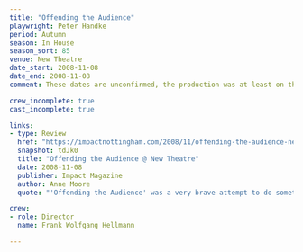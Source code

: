 ```yaml
---
title: "Offending the Audience"
playwright: Peter Handke
period: Autumn
season: In House
season_sort: 85
venue: New Theatre
date_start: 2008-11-08
date_end: 2008-11-08
comment: These dates are unconfirmed, the production was at least on these dates.

crew_incomplete: true 
cast_incomplete: true 

links: 
- type: Review 
  href: "https://impactnottingham.com/2008/11/offending-the-audience-new-theatre/"
  snapshot: tdJk0
  title: "Offending the Audience @ New Theatre"
  date: 2008-11-08
  publisher: Impact Magazine
  author: Anne Moore 
  quote: "'Offending the Audience' was a very brave attempt to do something different. The cast was a particularly confident one; they seemed to be competent actors despite the lack of acting that took place. The director Frank Wolfgang Hellmann was particularly talented in making his audience uncomfortable, running up and down the steps shouting and fixing his victims with an enigmatic stare."

crew:
- role: Director
  name: Frank Wolfgang Hellmann

---
```



